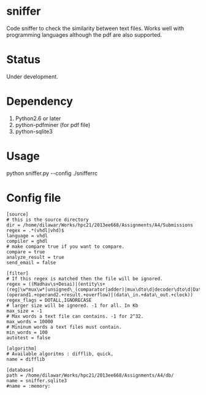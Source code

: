sniffer
=======

Code sniffer to check the similarity between text files. Works well with
programming languages although the pdf are also supported.

Status 
======
 
  Under development. 

Dependency 
=========

1. Python2.6 or later
2. python-pdfminer (for pdf file)
3. python-sqlite3


Usage 
=====
  python sniffer.py --config ./snifferrc 

Config file 
===========

    [source]
    # this is the source directory
    dir = /home/dilawar/Works/hpc21/2013ee668/Assignments/A4/Submissions
    regex = .*(vhdl|vhd)$
    language = vhdl
    compiler = ghdl
    # make compare true if you want to compare.
    compare = true
    analyze_result = true 
    send_email = false

    [filter]
    # If this regex is matched then the file will be ignored. 
    regex = ((Madhav\s+Desai)|(entity\s+(reg|\w*mux\w*|unsigned\_(comparator|adder)|mux\dto\d|decoder\dto\d|Datapath)\s+is)|(operand1.+operand2.+result.+overflow)|(data\_in.+data\_out.+clock))
    regex_flags = DOTALL,IGNORECASE 
    # larger size will be ignored. -1 for all. In Kb
    max_size = -1
    # Max words a text file can contains. -1 for 2^32.
    max_words = 10000
    # Mininum words a text files must contain.
    min_words = 100
    autotest = false

    [algorithm]
    # Available algoritms : difflib, quick, 
    name = difflib

    [database]
    path = /home/dilawar/Works/hpc21/2013ee668/Assignments/A4/db/
    name = sniffer.sqlite3 
    #name = :memory:
